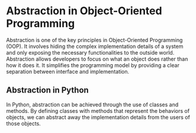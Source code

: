 # Abstraction in Object-Oriented Programming

Abstraction is one of the key principles in Object-Oriented Programming (OOP). It involves hiding the complex implementation details of a system and only exposing the necessary functionalities to the outside world. Abstraction allows developers to focus on what an object does rather than how it does it. It simplifies the programming model by providing a clear separation between interface and implementation.

## Abstraction in Python

In Python, abstraction can be achieved through the use of classes and methods. By defining classes with methods that represent the behaviors of objects, we can abstract away the implementation details from the users of those objects.
